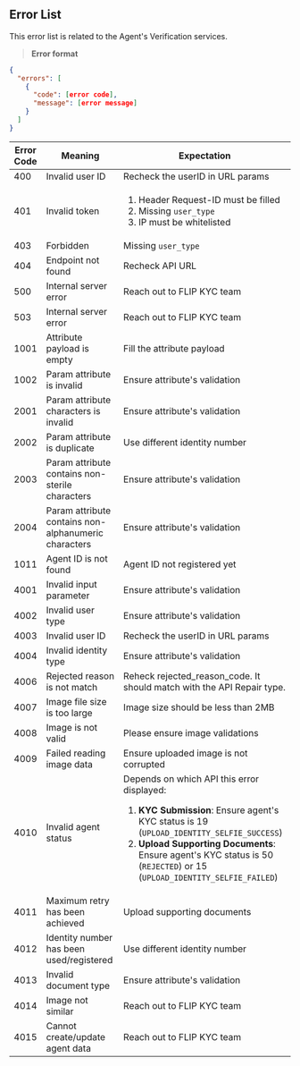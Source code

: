 <div></div>

<h2 id="agent-verification-error-list">Error List</h2>

This error list is related to the Agent's Verification services.

> **Error format**

```json
{
  "errors": [
    {
      "code": [error code],
      "message": [error message]
    }
  ]
}
```

<table>
  <thead>
    <tr>
      <th>Error Code</th>
      <th>Meaning</th>
      <th>Expectation</th>
    </tr>
  </thead>
  <tbody>
    <tr>
      <td>400</td>
      <td>Invalid user ID</td>
      <td>Recheck the userID in URL params</td>
    </tr>
    <tr>
      <td>401</td>
      <td>Invalid token</td>
      <td>
        <ol>
          <li>Header Request-ID must be filled</li>
          <li>Missing <code>user_type</code></li>
          <li>IP must be whitelisted</li>
        </ol>
      </td>
    </tr>
    <tr>
      <td>403</td>
      <td>Forbidden</td>
      <td>Missing <code>user_type</code></td>
    </tr>
    <tr>
      <td>404</td>
      <td>Endpoint not found</td>
      <td>Recheck API URL</td>
    </tr>
    <tr>
      <td>500</td>
      <td>Internal server error</td>
      <td>Reach out to FLIP KYC team</td>
    </tr>
    <tr>
      <td>503</td>
      <td>Internal server error</td>
      <td>Reach out to FLIP KYC team</td>
    </tr>
    <tr>
      <td>1001</td>
      <td>Attribute payload is empty</td>
      <td>Fill the attribute payload</td>
    </tr>
    <tr>
      <td>1002</td>
      <td>Param attribute is invalid</td>
      <td>Ensure attribute's validation</td>
    </tr>
    <tr>
      <td>2001</td>
      <td>Param attribute characters is invalid</td>
      <td>Ensure attribute's validation</td>
    </tr>
    <tr>
      <td>2002</td>
      <td>Param attribute is duplicate</td>
      <td>Use different identity number</td>
    </tr>
    <tr>
      <td>2003</td>
      <td>Param attribute contains non-sterile characters</td>
      <td>Ensure attribute's validation</td>
    </tr>
    <tr>
      <td>2004</td>
      <td>Param attribute contains non-alphanumeric characters</td>
      <td>Ensure attribute's validation</td>
    </tr>
    <tr>
      <td>1011</td>
      <td>Agent ID is not found</td>
      <td>Agent ID not registered yet</td>
    </tr>
    <tr>
      <td>4001</td>
      <td>Invalid input parameter</td>
      <td>Ensure attribute's validation</td>
    </tr>
    <tr>
      <td>4002</td>
      <td>Invalid user type</td>
      <td>Ensure attribute's validation</td>
    </tr>
    <tr>
      <td>4003</td>
      <td>Invalid user ID</td>
      <td>Recheck the userID in URL params</td>
    </tr>
    <tr>
      <td>4004</td>
      <td>Invalid identity type</td>
      <td>Ensure attribute's validation</td>
    </tr>
    <tr>
      <td>4006</td>
      <td>Rejected reason is not match</td>
      <td>
        Reheck rejected_reason_code. It should match with the API Repair type.
      </td>
    </tr>
    <tr>
      <td>4007</td>
      <td>Image file size is too large</td>
      <td>Image size should be less than 2MB</td>
    </tr>
    <tr>
      <td>4008</td>
      <td>Image is not valid</td>
      <td>Please ensure image validations</td>
    </tr>
    <tr>
      <td>4009</td>
      <td>Failed reading image data</td>
      <td>Ensure uploaded image is not corrupted</td>
    </tr>
    <tr>
      <td>4010</td>
      <td>Invalid agent status</td>
      <td>
        Depends on which API this error displayed:
        <ol>
          <li>
            <strong>KYC Submission</strong>: Ensure agent's KYC status is 19
            (<code>UPLOAD_IDENTITY_SELFIE_SUCCESS</code>)
          </li>
          <li>
            <strong>Upload Supporting Documents</strong>: Ensure agent's KYC
            status is 50 (<code>REJECTED</code>) or 15
            (<code>UPLOAD_IDENTITY_SELFIE_FAILED</code>)
          </li>
        </ol>
      </td>
    </tr>
    <tr>
      <td>4011</td>
      <td>Maximum retry has been achieved</td>
      <td>Upload supporting documents</td>
    </tr>
    <tr>
      <td>4012</td>
      <td>Identity number has been used/registered</td>
      <td>Use different identity number</td>
    </tr>
    <tr>
      <td>4013</td>
      <td>Invalid document type</td>
      <td>Ensure attribute's validation</td>
    </tr>
    <tr>
      <td>4014</td>
      <td>Image not similar</td>
      <td>Reach out to FLIP KYC team</td>
    </tr>
    <tr>
      <td>4015</td>
      <td>Cannot create/update agent data</td>
      <td>Reach out to FLIP KYC team</td>
    </tr>
  </tbody>
</table>
